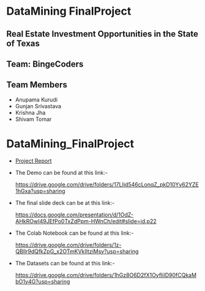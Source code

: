 # DataMining FinalProject

## Real Estate Investment Opportunities in the State of Texas

## Team: BingeCoders

## Team Members 

- Anupama Kurudi
- Gunjan Srivastava
- Krishna Jha
- Shivam Tomar

# DataMining_FinalProject

- [Project Report](./Documentation/Project_Report.docx)

- The Demo can be found at this link:-

  https://drive.google.com/drive/folders/17LIjd546cLonqZ_pkD10Yy62YZE1hGxa?usp=sharing

- The final slide deck can be at this link:-

  https://docs.google.com/presentation/d/1OdZ-AHkROwI49JEfPo0TxZdPpm-HWnCh/edit#slide=id.p22

- The Colab Notebook can be found at this link:-

  https://drive.google.com/drive/folders/1z-QBllr9dQfkZpG_x2OTmKVkIltziMsy?usp=sharing

- The Datasets can be found at this link:-

  https://drive.google.com/drive/folders/1hGz8O6D2fX1OyfliID90fCQkaMbO1y4G?usp=sharing
